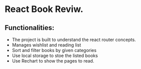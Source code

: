 # React Book Reviw.

## Functionalities: 
- The project is built to understand the react router concepts.
- Manages wishlist and reading list
- Sort and filter books by given categories
- Use local storage to stoe the listed books
- Use Rechart to show the pages to read. 
